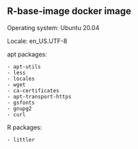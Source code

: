 ## R-base-image docker image

Operating system: Ubuntu 20.04

Locale: en_US.UTF-8

apt packages:

    - apt-utils 
	- less 
	- locales 
	- wget
	- ca-certificates
	- apt-transport-https
	- gsfonts
	- gnupg2
    - curl

R packages:

    - littler
